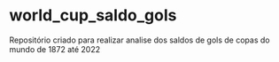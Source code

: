 # world_cup_saldo_gols
Repositório criado para realizar analise dos saldos de gols de copas do mundo de 1872 até 2022

